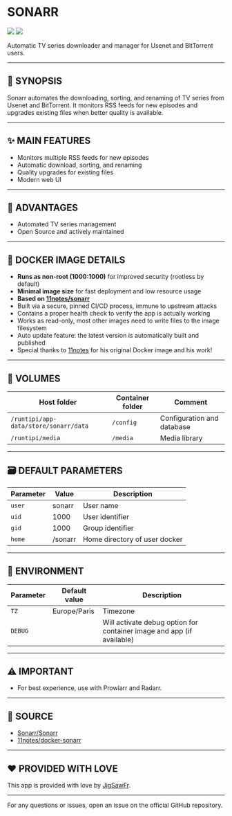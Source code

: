 # SONARR

[<img src="https://img.shields.io/badge/github-source-blue?logo=github&color=040308">](https://github.com/Sonarr/Sonarr) [<img src="https://img.shields.io/github/issues/Sonarr/Sonarr?color=7842f5">](https://github.com/Sonarr/Sonarr/issues)

Automatic TV series downloader and manager for Usenet and BitTorrent users.

---

## 📖 SYNOPSIS
Sonarr automates the downloading, sorting, and renaming of TV series from Usenet and BitTorrent. It monitors RSS feeds for new episodes and upgrades existing files when better quality is available.

---

## ✨ MAIN FEATURES
- Monitors multiple RSS feeds for new episodes
- Automatic download, sorting, and renaming
- Quality upgrades for existing files
- Modern web UI

---

## 🌟 ADVANTAGES
- Automated TV series management
- Open Source and actively maintained

---

## 🐳 DOCKER IMAGE DETAILS
- **Runs as non-root (1000:1000)** for improved security (rootless by default)
- **Minimal image size** for fast deployment and low resource usage
- **Based on [11notes/sonarr](https://github.com/11notes/docker-sonarr)**
- Built via a secure, pinned CI/CD process, immune to upstream attacks
- Contains a proper health check to verify the app is actually working
- Works as read-only, most other images need to write files to the image filesystem
- Auto update feature: the latest version is automatically built and published
- Special thanks to [11notes](https://github.com/11notes) for his original Docker image and his work!

---

## 📁 VOLUMES
| Host folder | Container folder | Comment |
| ----------- | ---------------- | ------- |
| `/runtipi/app-data/store/sonarr/data` | `/config` | Configuration and database |
| `/runtipi/media` | `/media` | Media library |

---

## 🗃️ DEFAULT PARAMETERS
| Parameter | Value | Description |
| --- | --- | --- |
| `user` | sonarr | User name |
| `uid` | 1000 | User identifier |
| `gid` | 1000 | Group identifier |
| `home` | /sonarr | Home directory of user docker |

---

## 📝 ENVIRONMENT
| Parameter | Default value | Description |
| --- | --- | --- |
| `TZ` | Europe/Paris | Timezone |
| `DEBUG` |  | Will activate debug option for container image and app (if available) |

---

## ⚠️ IMPORTANT
- For best experience, use with Prowlarr and Radarr.

---

## 💾 SOURCE
* [Sonarr/Sonarr](https://github.com/Sonarr/Sonarr)
* [11notes/docker-sonarr](https://github.com/11notes/docker-sonarr)

---

## ❤️ PROVIDED WITH LOVE
This app is provided with love by [JigSawFr](https://github.com/JigSawFr).

---

For any questions or issues, open an issue on the official GitHub repository.

